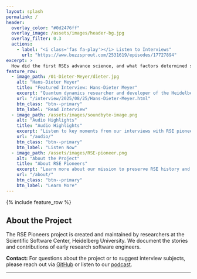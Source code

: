 ```yaml
---
layout: splash
permalink: /
header:
  overlay_color: "#0d2476ff"
  overlay_image: /assets/images/header-bg.jpg
  overlay_filter: 0.3
  actions:
    - label: "<i class='fas fa-play'></i> Listen to Interviews"
      url: "https://www.buzzsprout.com/2531619/episodes/17727894"
excerpt: >
  How did the first RSEs advance science, and what factors determined success, adoption and impact of research software? These are central questions that RSE pioneers addresses.
feature_row:
  - image_path: /01-Dieter-Meyer/dieter.jpg
    alt: "Hans-Dieter Meyer"
    title: "Featured Interview: Hans-Dieter Meyer"
    excerpt: "Quantum dynamics researcher and developer of the Heidelberg MCTDH software package."
    url: "/interview/2025/08/25/Hans-Dieter-Meyer.html"
    btn_class: "btn--primary"
    btn_label: "Read Interview"
  - image_path: /assets/images/soundbyte-image.png
    alt: "Audio Highlights"
    title: "Audio Highlights"
    excerpt: "Listen to key moments from our interviews with RSE pioneers."
    url: "/audio/"
    btn_class: "btn--primary"
    btn_label: "Listen Now"
  - image_path: /assets/images/RSE-pioneer.png
    alt: "About the Project"
    title: "About RSE Pioneers"
    excerpt: "Learn more about our mission to preserve RSE history and knowledge."
    url: "/about/"
    btn_class: "btn--primary"
    btn_label: "Learn More"
---
```


{% include feature_row %}

## About the Project

The RSE Pioneers project is created and maintained by researchers at the Scientific Software Center, Heidelberg University. We document the stories and contributions of early research software engineers.

**Contact:** For questions about the project or to suggest interview subjects, please reach out via [GitHub](https://github.com/iulusoy/RSE-pioneers/issues) or listen to our [podcast](https://www.buzzsprout.com/2531619).

---